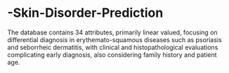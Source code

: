 # -Skin-Disorder-Prediction
The database contains 34 attributes, primarily linear valued, focusing on differential diagnosis in erythemato-squamous diseases such as psoriasis and seborrheic dermatitis, with clinical and histopathological evaluations complicating early diagnosis, also considering family history and patient age.
